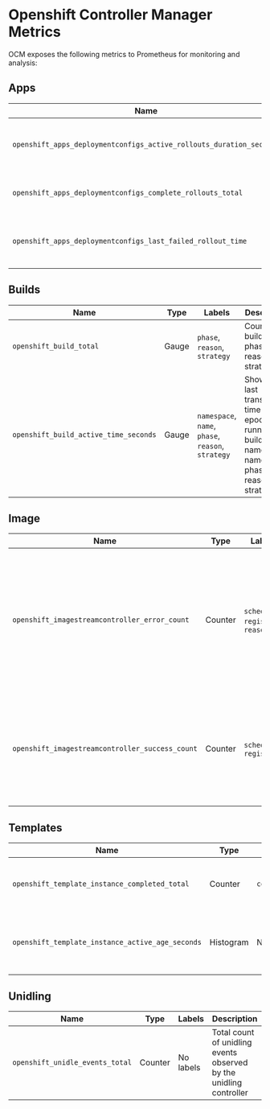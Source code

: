 # Openshift Controller Manager Metrics

OCM exposes the following metrics to Prometheus for monitoring and analysis:

## Apps

| Name | Type | Labels | Description |
| ---- | ---- | ------ | ----------- |
| `openshift_apps_deploymentconfigs_active_rollouts_duration_seconds` | Counter | `namespace`, `name`, `phase`, `latest_version` | Tracks the active rollout duration in seconds |
| `openshift_apps_deploymentconfigs_complete_rollouts_total` | Gauge | `phase` | Counts total complete rollouts |
| `openshift_apps_deploymentconfigs_last_failed_rollout_time` | Gauge | `namespace`, `name`, `latest_version` | Tracks the active rollout duration in seconds |

## Builds

| Name | Type | Labels | Description |
| ---- | ---- | ------ | ----------- |
| `openshift_build_total` | Gauge | `phase`, `reason`, `strategy` | Counts builds by phase, reason, and strategy |
| `openshift_build_active_time_seconds` | Gauge | `namespace`, `name`, `phase`, `reason`, `strategy` | Shows the last transition time in unix epoch for running builds by namespace, name, phase, reason, and strategy |

## Image

| Name | Type | Labels | Description |
| ---- | ---- | ------ | ----------- |
| `openshift_imagestreamcontroller_error_count` | Counter | `scheduled`, `registry`, `reason` | Counts number of failed image stream imports - both scheduled and not scheduled - per image registry and failure reason |
| `openshift_imagestreamcontroller_success_count` | Counter | `scheduled`, `registry` | Counts successful image stream imports - both scheduled and not scheduled - per image registry |

## Templates

| Name | Type | Labels | Description |
| ---- | ---- | ------ | ----------- |
| `openshift_template_instance_completed_total` | Counter | `condition` | Counts completed TemplateInstance objects by condition |
| `openshift_template_instance_active_age_seconds` | Histogram | No labels | Shows the instantaneous age distribution of active TemplateInstance objects |

## Unidling
| Name | Type | Labels | Description |
| ---- | ---- | ------ | ----------- |
| `openshift_unidle_events_total` | Counter | No labels | Total count of unidling events observed by the unidling controller |
